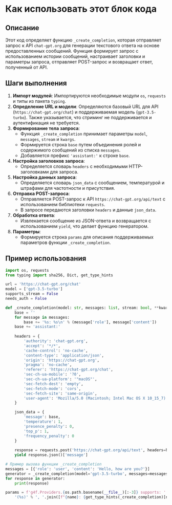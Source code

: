 Как использовать этот блок кода
=========================================================================================

Описание
-------------------------
Этот код определяет функцию `_create_completion`, которая отправляет запрос к API `chat-gpt.org` для генерации текстового ответа на основе предоставленных сообщений. Функция формирует запрос с использованием истории сообщений, настраивает заголовки и параметры запроса, отправляет POST-запрос и возвращает ответ, полученный от API.

Шаги выполнения
-------------------------
1. **Импорт модулей**: Импортируются необходимые модули `os`, `requests` и типы из пакета `typing`.
2. **Определение URL и модели**: Определяются базовый URL для API (`https://chat-gpt.org/chat`) и поддерживаемая модель (`gpt-3.5-turbo`). Также указывается, что стриминг не поддерживается и аутентификация не требуется.
3. **Формирование тела запроса**:
   - Функция `_create_completion` принимает параметры `model`, `messages`, `stream` и `kwargs`.
   - Формируется строка `base` путем объединения ролей и содержимого сообщений из списка `messages`.
   - Добавляется префикс `'assistant:'` к строке `base`.
4. **Настройка заголовков запроса**:
   - Определяется словарь `headers` с необходимыми HTTP-заголовками для запроса.
5. **Настройка данных запроса**:
   - Определяется словарь `json_data` с сообщением, температурой и штрафами для частотности и присутствия.
6. **Отправка POST-запроса**:
   - Отправляется POST-запрос к API `https://chat-gpt.org/api/text` с использованием библиотеки `requests`.
   - В запросе передаются заголовки `headers` и данные `json_data`.
7. **Обработка ответа**:
   - Извлекается сообщение из JSON-ответа и возвращается с использованием `yield`, что делает функцию генератором.
8. **Параметры**:
   - Формируется строка `params` для описания поддерживаемых параметров функции `_create_completion`.

Пример использования
-------------------------

```python
import os, requests
from typing import sha256, Dict, get_type_hints

url = 'https://chat-gpt.org/chat'
model = ['gpt-3.5-turbo']
supports_stream = False
needs_auth = False

def _create_completion(model: str, messages: list, stream: bool, **kwargs):
    base = ''
    for message in messages:
        base += '%s: %s\n' % (message['role'], message['content'])
    base += 'assistant:'
    
    headers = {
        'authority': 'chat-gpt.org',
        'accept': '*/*',
        'cache-control': 'no-cache',
        'content-type': 'application/json',
        'origin': 'https://chat-gpt.org',
        'pragma': 'no-cache',
        'referer': 'https://chat-gpt.org/chat',
        'sec-ch-ua-mobile': '?0',
        'sec-ch-ua-platform': '"macOS"',
        'sec-fetch-dest': 'empty',
        'sec-fetch-mode': 'cors',
        'sec-fetch-site': 'same-origin',
        'user-agent': 'Mozilla/5.0 (Macintosh; Intel Mac OS X 10_15_7) AppleWebKit/537.36 (KHTML, like Gecko) Chrome/113.0.0.0 Safari/537.36',
    }

    json_data = {
        'message': base,
        'temperature': 1,
        'presence_penalty': 0,
        'top_p': 1,
        'frequency_penalty': 0
    }
    
    response = requests.post('https://chat-gpt.org/api/text', headers=headers, json=json_data)
    yield response.json()['message']

# Пример вызова функции _create_completion
messages = [{'role': 'user', 'content': 'Hello, how are you?'}]
generator = _create_completion(model='gpt-3.5-turbo', messages=messages, stream=False)
for response in generator:
    print(response)

params = f'g4f.Providers.{os.path.basename(__file__)[:-3]} supports: ' + \
    '(%s)' % ', '.join([f"{name}: {get_type_hints(_create_completion)[name].__name__}" for name in _create_completion.__code__.co_varnames[:_create_completion.__code__.co_argcount]])